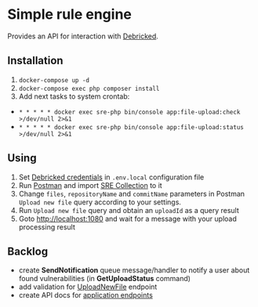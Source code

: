 # Simple rule engine

Provides an API for interaction with [Debricked](https://debricked.com/). 

## Installation
1. ``docker-compose up -d`` 
2. ``docker-compose exec php composer install``
3. Add next tasks to system crontab:
 - ``* * * * * docker exec sre-php bin/console app:file-upload:check >/dev/null 2>&1``
 - ``* * * * * docker exec sre-php bin/console app:file-upload:status >/dev/null 2>&1``

## Using
1. Set [Debricked credentials](https://debricked.com/docs/integrations/api.html#introduction) in ``.env.local`` configuration file
2. Run [Postman](https://www.postman.com/) and import [SRE Collection](./SRE.postman_collection.json) to it
3. Change ``files``, ``repositoryName`` and ``commitName`` parameters in Postman ``Upload new file`` query according to your settings.
4. Run ``Upload new file`` query and obtain an ``uploadId`` as a query result
5. Goto [http://localhost:1080](http://localhost:1080) and wait for a message with your upload processing result 

## Backlog
- create **SendNotification** queue message/handler to notify a user about found vulnerabilities (in **GetUploadStatus** command)
- add validation for [UploadNewFile](./src/Controller/API/V10/UploadNewFileAction.php) endpoint
- create API docs for [application endpoints](./src/Controller/API/V10/)


 